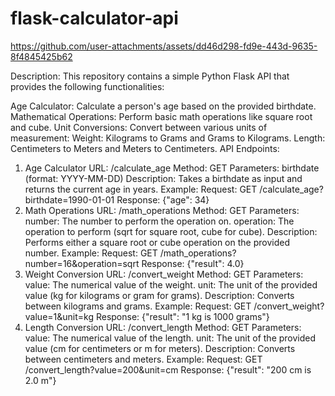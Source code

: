# flask-calculator-api




https://github.com/user-attachments/assets/dd46d298-fd9e-443d-9635-8f4845425b62











Description:
This repository contains a simple Python Flask API that provides the following functionalities:

Age Calculator: Calculate a person's age based on the provided birthdate.
Mathematical Operations: Perform basic math operations like square root and cube.
Unit Conversions: Convert between various units of measurement:
Weight: Kilograms to Grams and Grams to Kilograms.
Length: Centimeters to Meters and Meters to Centimeters.
API Endpoints:
1. Age Calculator
URL: /calculate_age
Method: GET
Parameters:
birthdate (format: YYYY-MM-DD)
Description: Takes a birthdate as input and returns the current age in years.
Example:
Request: GET /calculate_age?birthdate=1990-01-01
Response: {"age": 34}
2. Math Operations
URL: /math_operations
Method: GET
Parameters:
number: The number to perform the operation on.
operation: The operation to perform (sqrt for square root, cube for cube).
Description: Performs either a square root or cube operation on the provided number.
Example:
Request: GET /math_operations?number=16&operation=sqrt
Response: {"result": 4.0}
3. Weight Conversion
URL: /convert_weight
Method: GET
Parameters:
value: The numerical value of the weight.
unit: The unit of the provided value (kg for kilograms or gram for grams).
Description: Converts between kilograms and grams.
Example:
Request: GET /convert_weight?value=1&unit=kg
Response: {"result": "1 kg is 1000 grams"}
4. Length Conversion
URL: /convert_length
Method: GET
Parameters:
value: The numerical value of the length.
unit: The unit of the provided value (cm for centimeters or m for meters).
Description: Converts between centimeters and meters.
Example:
Request: GET /convert_length?value=200&unit=cm
Response: {"result": "200 cm is 2.0 m"}















